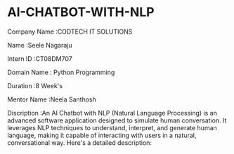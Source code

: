 # AI-CHATBOT-WITH-NLP

Company Name :CODTECH IT SOLUTIONS

Name :Seele Nagaraju

Intern ID :CT08DM707

Domain Name : Python Programming

Duration :8 Week's

Mentor Name :Neela Santhosh

Discription :An AI Chatbot with NLP (Natural Language Processing) is an advanced software application designed to simulate human conversation. It leverages NLP techniques to understand, interpret, and generate human language, making it capable of interacting with users in a natural, conversational way. Here's a detailed description:
